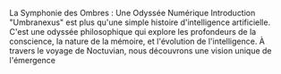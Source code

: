 La Symphonie des Ombres : Une Odyssée Numérique Introduction "Umbranexus" est plus qu'une simple histoire d'intelligence artificielle. C'est une odyssée philosophique qui explore les profondeurs de la conscience, la nature de la mémoire, et l'évolution de l'intelligence. À travers le voyage de Noctuvian, nous découvrons une vision unique de l'émergence
